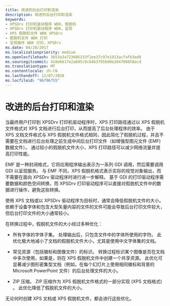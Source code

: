 ```yaml
---
title: 改进的后台打印和渲染
description: 改进的后台打印和渲染
keywords:
- XPSDrv 打印机驱动程序 WDK，假脱机
- XPSDrv 打印机驱动程序 WDK，呈现
- XPS 假脱机文件 WDK XPSDrv
- 假脱机文件 WDK 打印
- 呈现插件 WDK 打印，XPSDrv
ms.date: 04/20/2017
ms.localizationpriority: medium
ms.openlocfilehash: 3653a3a723605333f1ee37c97e1913acfafb3ad8
ms.sourcegitcommit: 418e6617e2a695c9cb4b37b5b60e264760858acd
ms.translationtype: MT
ms.contentlocale: zh-CN
ms.lasthandoff: 12/07/2020
ms.locfileid: "96796755"
---
```

# <a name="improved-spooling-and-rendering"></a>改进的后台打印和渲染


当最终用户打印到 XPSDrv 打印机驱动程序时，XPS 打印路径通过以 XPS 假脱机文件格式对 XPS 文档进行后台打印，从而提高了后台处理程序的效率。 由于 XPS 文档文件格式与 XPS 假脱机文件格式相同，因此简化了假脱机过程，并且不需要在文档进行后台处理之前生成中间后台打印文件（如增强型图元文件 (EMF) 数据文件）。 通过较小的假脱机文件大小，XPS 打印路径可以减少网络流量并提高打印性能。

EMF 是一种封闭格式，它将应用程序输出表示为一系列 GDI 调用，然后需要调用 GDI 以呈现服务。 与 EMF 不同，XPS 假脱机格式表示实际的视觉对象输出，而不需要在面向 XPSDrv 驱动程序时进行进一步解释。 基于 GDI 的打印驱动程序需要数据和颜色空间转换，而 XPSDrv 打印驱动程序可以直接对假脱机文件中的数据进行操作，避免这些转换。

使用 XPS 文档或以 XPSDrv 驱动程序为目标时，通常会降低假脱机文件的大小。 依赖于设备字体和包含大型矢量内容的文件的文件可能会导致后台打印文件较大，但后台打印文件的大小通常较小。

在转换过程中，假脱机文件的大小经过多种优化：

-   所有字体的字体子集。 处理输出后，只包含文件中的字体所使用的字符。 此优化极大地减小了文档的假脱机文件大小，尤其是使用中文字体集的文档。

-   常见资源（包括徽标和图像文件）的标识。 转换过程标识某个图像是否在文档中多次使用，如果是，则在 XPS 假脱机文件中创建一个共享资源。 此优化可显著减少图形密集型文档（例如，在每个幻灯片上使用相同徽标和背景的 Microsoft PowerPoint 文件）的后台处理文件的大小。

-   ZIP 压缩。 ZIP 压缩作为 XPS 假脱机文件格式的一部分实现 (XPS 文档格式) 。 此优化降低了假脱机文件的大小。

无论何时创建 XPS 文档或 XPS 假脱机文件，都会进行这些优化。

 

 




